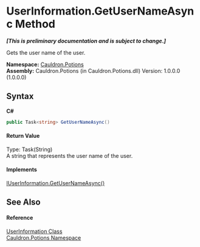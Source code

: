 # UserInformation.GetUserNameAsync Method 
 _**\[This is preliminary documentation and is subject to change.\]**_

Gets the user name of the user.

**Namespace:**&nbsp;<a href="N_Cauldron_Potions">Cauldron.Potions</a><br />**Assembly:**&nbsp;Cauldron.Potions (in Cauldron.Potions.dll) Version: 1.0.0.0 (1.0.0.0)

## Syntax

**C#**<br />
``` C#
public Task<string> GetUserNameAsync()
```


#### Return Value
Type: Task(String)<br />A string that represents the user name of the user.

#### Implements
<a href="M_Cauldron_Potions_IUserInformation_GetUserNameAsync">IUserInformation.GetUserNameAsync()</a><br />

## See Also


#### Reference
<a href="T_Cauldron_Potions_UserInformation">UserInformation Class</a><br /><a href="N_Cauldron_Potions">Cauldron.Potions Namespace</a><br />